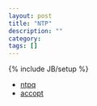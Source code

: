 ```yaml
---
layout: post
title: "NTP"
description: ""
category:
tags: []
---
```

{% include JB/setup %}

- [ntpq](http://doc.ntp.org/current-stable/ntpq.html)
- [accopt](http://doc.ntp.org/current-stable/accopt.html)
